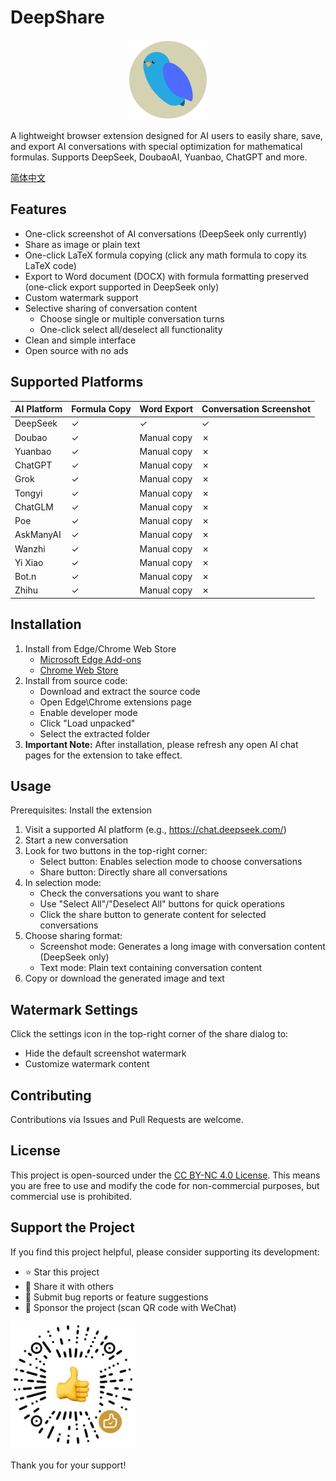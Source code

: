 # DeepShare

<p align="center">
  <img src="icons/deepshare-icon.svg" alt="deepshare-icon" width="128"/>
</p>

A lightweight browser extension designed for AI users to easily share, save, and export AI conversations with special optimization for mathematical formulas. Supports DeepSeek, DoubaoAI, Yuanbao, ChatGPT and more.

[简体中文](README.zh-CN.md)

## Features

- One-click screenshot of AI conversations (DeepSeek only currently)
- Share as image or plain text
- One-click LaTeX formula copying (click any math formula to copy its LaTeX code)
- Export to Word document (DOCX) with formula formatting preserved (one-click export supported in DeepSeek only)
- Custom watermark support
- Selective sharing of conversation content
  - Choose single or multiple conversation turns
  - One-click select all/deselect all functionality
- Clean and simple interface
- Open source with no ads

## Supported Platforms

| AI Platform | Formula Copy | Word Export | Conversation Screenshot |
|-------------|-------------|-------------|------------------------|
| DeepSeek | ✓ | ✓ | ✓ |
| Doubao | ✓ | Manual copy | ✗ |
| Yuanbao | ✓ | Manual copy | ✗ |
| ChatGPT | ✓ | Manual copy | ✗ |
| Grok | ✓ | Manual copy | ✗ |
| Tongyi | ✓ | Manual copy | ✗ |
| ChatGLM | ✓ | Manual copy | ✗ |
| Poe | ✓ | Manual copy | ✗ |
| AskManyAI | ✓ | Manual copy | ✗ |
| Wanzhi | ✓ | Manual copy | ✗ |
| Yi Xiao | ✓ | Manual copy | ✗ |
| Bot.n | ✓ | Manual copy | ✗ |
| Zhihu | ✓ | Manual copy | ✗ |

## Installation

1. Install from Edge/Chrome Web Store
   - [Microsoft Edge Add-ons](https://microsoftedge.microsoft.com/addons/detail/deepshare/pdccjnppfegekpnhfljbngammgfbcofm)
   - [Chrome Web Store](https://chromewebstore.google.com/detail/omnaecaamcabmnbjnpjpecoaalfgidop)
2. Install from source code:
   - Download and extract the source code
   - Open Edge\Chrome extensions page
   - Enable developer mode
   - Click "Load unpacked"
   - Select the extracted folder
3. **Important Note:** After installation, please refresh any open AI chat pages for the extension to take effect.

## Usage

Prerequisites: Install the extension

1. Visit a supported AI platform (e.g., https://chat.deepseek.com/)
2. Start a new conversation
3. Look for two buttons in the top-right corner:
   - Select button: Enables selection mode to choose conversations
   - Share button: Directly share all conversations
4. In selection mode:
   - Check the conversations you want to share
   - Use "Select All"/"Deselect All" buttons for quick operations
   - Click the share button to generate content for selected conversations
5. Choose sharing format:
   - Screenshot mode: Generates a long image with conversation content (DeepSeek only)
   - Text mode: Plain text containing conversation content
6. Copy or download the generated image and text

## Watermark Settings

Click the settings icon in the top-right corner of the share dialog to:

- Hide the default screenshot watermark
- Customize watermark content

## Contributing

Contributions via Issues and Pull Requests are welcome.

## License

This project is open-sourced under the [CC BY-NC 4.0 License](LICENSE). This means you are free to use and modify the code for non-commercial purposes, but commercial use is prohibited.

## Support the Project

If you find this project helpful, please consider supporting its development:

- ⭐ Star this project
- 📢 Share it with others
- 🐛 Submit bug reports or feature suggestions
- 🧧 Sponsor the project (scan QR code with WeChat)

<img src="icons/sponsor-code.png" alt="donate" width="200"/>

Thank you for your support!